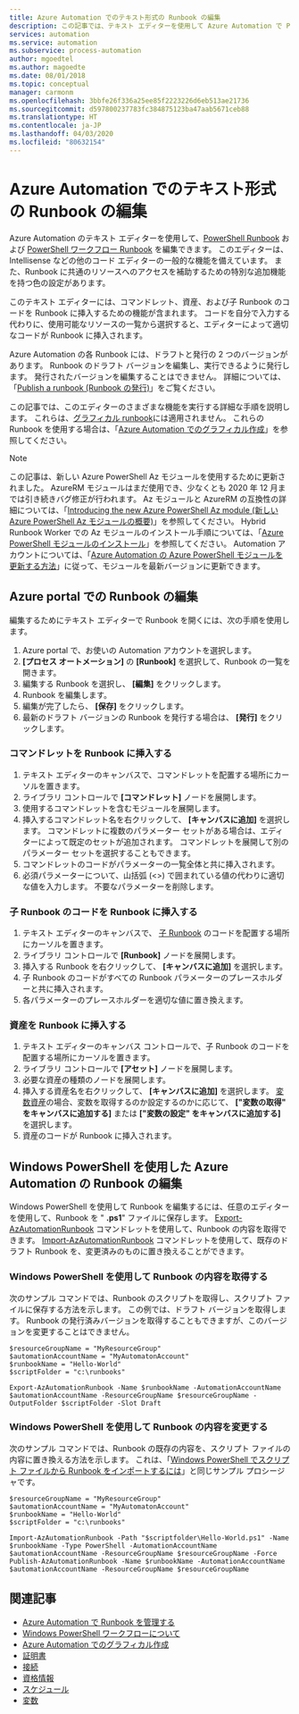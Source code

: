 ```yaml
---
title: Azure Automation でのテキスト形式の Runbook の編集
description: この記事では、テキスト エディターを使用して Azure Automation で PowerShell Runbook および PowerShell ワークフロー Runbook の処理を行うためのさまざまな手順について説明します。
services: automation
ms.service: automation
ms.subservice: process-automation
author: mgoedtel
ms.author: magoedte
ms.date: 08/01/2018
ms.topic: conceptual
manager: carmonm
ms.openlocfilehash: 3bbfe26f336a25ee85f2223226d6eb513ae21736
ms.sourcegitcommit: d597800237783fc384875123ba47aab5671ceb88
ms.translationtype: HT
ms.contentlocale: ja-JP
ms.lasthandoff: 04/03/2020
ms.locfileid: "80632154"
---
```

# <a name="editing-textual-runbooks-in-azure-automation"></a>Azure Automation でのテキスト形式の Runbook の編集

Azure Automation のテキスト エディターを使用して、[PowerShell Runbook](automation-runbook-types.md#powershell-runbooks) および [PowerShell ワークフロー Runbook](automation-runbook-types.md#powershell-workflow-runbooks) を編集できます。 このエディターは、Intellisense などの他のコード エディターの一般的な機能を備えています。 また、Runbook に共通のリソースへのアクセスを補助するための特別な追加機能を持つ色の設定があります。 

このテキスト エディターには、コマンドレット、資産、および子 Runbook のコードを Runbook に挿入するための機能が含まれます。 コードを自分で入力する代わりに、使用可能なリソースの一覧から選択すると、エディターによって適切なコードが Runbook に挿入されます。

Azure Automation の各 Runbook には、ドラフトと発行の 2 つのバージョンがあります。 Runbook のドラフト バージョンを編集し、実行できるように発行します。 発行されたバージョンを編集することはできません。 詳細については、「[Publish a runbook (Runbook の発行)](manage-runbooks.md#publishing-a-runbook)」をご覧ください。

この記事では、このエディターのさまざまな機能を実行する詳細な手順を説明します。 これらは、[グラフィカル runbook](automation-runbook-types.md#graphical-runbooks)には適用されません。 これらの Runbook を使用する場合は、「[Azure Automation でのグラフィカル作成](automation-graphical-authoring-intro.md)」を参照してください。

>[!NOTE]
>この記事は、新しい Azure PowerShell Az モジュールを使用するために更新されました。 AzureRM モジュールはまだ使用でき、少なくとも 2020 年 12 月までは引き続きバグ修正が行われます。 Az モジュールと AzureRM の互換性の詳細については、「[Introducing the new Azure PowerShell Az module (新しい Azure PowerShell Az モジュールの概要)](https://docs.microsoft.com/powershell/azure/new-azureps-module-az?view=azps-3.5.0)」を参照してください。 Hybrid Runbook Worker での Az モジュールのインストール手順については、「[Azure PowerShell モジュールのインストール](https://docs.microsoft.com/powershell/azure/install-az-ps?view=azps-3.5.0)」を参照してください。 Automation アカウントについては、「[Azure Automation の Azure PowerShell モジュールを更新する方法](automation-update-azure-modules.md)」に従って、モジュールを最新バージョンに更新できます。

## <a name="editing-a-runbook-with-the-azure-portal"></a>Azure portal での Runbook の編集

編集するためにテキスト エディターで Runbook を開くには、次の手順を使用します。

1. Azure portal で、お使いの Automation アカウントを選択します。
2. **[プロセス オートメーション]** の **[Runbook]** を選択して、Runbook の一覧を開きます。
3. 編集する Runbook を選択し、 **[編集]** をクリックします。
4. Runbook を編集します。
5. 編集が完了したら、 **[保存]** をクリックします。
6. 最新のドラフト バージョンの Runbook を発行する場合は、 **[発行]** をクリックします。

### <a name="insert-a-cmdlet-into-a-runbook"></a>コマンドレットを Runbook に挿入する

1. テキスト エディターのキャンバスで、コマンドレットを配置する場所にカーソルを置きます。
2. ライブラリ コントロールで **[コマンドレット]** ノードを展開します。
3. 使用するコマンドレットを含むモジュールを展開します。
4. 挿入するコマンドレット名を右クリックして、 **[キャンバスに追加]** を選択します。 コマンドレットに複数のパラメーター セットがある場合は、エディターによって既定のセットが追加されます。 コマンドレットを展開して別のパラメーター セットを選択することもできます。
5. コマンドレットのコードがパラメーターの一覧全体と共に挿入されます。
6. 必須パラメーターについて、山括弧 (<>) で囲まれている値の代わりに適切な値を入力します。 不要なパラメーターを削除します。

### <a name="insert-code-for-a-child-runbook-into-a-runbook"></a>子 Runbook のコードを Runbook に挿入する

1. テキスト エディターのキャンバスで、 [子 Runbook](automation-child-runbooks.md) のコードを配置する場所にカーソルを置きます。
2. ライブラリ コントロールで **[Runbook]** ノードを展開します。
3. 挿入する Runbook を右クリックして、 **[キャンバスに追加]** を選択します。
4. 子 Runbook のコードがすべての Runbook パラメーターのプレースホルダーと共に挿入されます。
5. 各パラメーターのプレースホルダーを適切な値に置き換えます。

### <a name="insert-an-asset-into-a-runbook"></a>資産を Runbook に挿入する

1. テキスト エディターのキャンバス コントロールで、子 Runbook のコードを配置する場所にカーソルを置きます。
2. ライブラリ コントロールで **[アセット]** ノードを展開します。
3. 必要な資産の種類のノードを展開します。
4. 挿入する資産名を右クリックして、 **[キャンバスに追加]** を選択します。 [変数資産](automation-variables.md)の場合、変数を取得するのか設定するのかに応じて、 **["変数の取得" をキャンバスに追加する]** または **["変数の設定" をキャンバスに追加する]** を選択します。
5. 資産のコードが Runbook に挿入されます。

## <a name="editing-an-azure-automation-runbook-using-windows-powershell"></a>Windows PowerShell を使用した Azure Automation の Runbook の編集

Windows PowerShell を使用して Runbook を編集するには、任意のエディターを使用して、Runbook を " **.ps1**" ファイルに保存します。 [Export-AzAutomationRunbook](/powershell/module/Az.Automation/Export-AzAutomationRunbook) コマンドレットを使用して、Runbook の内容を取得できます。 [Import-AzAutomationRunbook](/powershell/module/Az.Automation/import-azautomationrunbook) コマンドレットを使用して、既存のドラフト Runbook を、変更済みのものに置き換えることができます。

### <a name="retrieve-the-contents-of-a-runbook-using-windows-powershell"></a>Windows PowerShell を使用して Runbook の内容を取得する

次のサンプル コマンドでは、Runbook のスクリプトを取得し、スクリプト ファイルに保存する方法を示します。 この例では、ドラフト バージョンを取得します。 Runbook の発行済みバージョンを取得することもできますが、このバージョンを変更することはできません。

```powershell-interactive
$resourceGroupName = "MyResourceGroup"
$automationAccountName = "MyAutomatonAccount"
$runbookName = "Hello-World"
$scriptFolder = "c:\runbooks"

Export-AzAutomationRunbook -Name $runbookName -AutomationAccountName $automationAccountName -ResourceGroupName $resourceGroupName -OutputFolder $scriptFolder -Slot Draft
```

### <a name="change-the-contents-of-a-runbook-using-windows-powershell"></a>Windows PowerShell を使用して Runbook の内容を変更する

次のサンプル コマンドでは、Runbook の既存の内容を、スクリプト ファイルの内容に置き換える方法を示します。 これは、「[Windows PowerShell でスクリプト ファイルから Runbook をインポートするには](manage-runbooks.md#importing-a-runbook)」と同じサンプル プロシージャです。

```powershell-interactive
$resourceGroupName = "MyResourceGroup"
$automationAccountName = "MyAutomatonAccount"
$runbookName = "Hello-World"
$scriptFolder = "c:\runbooks"

Import-AzAutomationRunbook -Path "$scriptfolder\Hello-World.ps1" -Name $runbookName -Type PowerShell -AutomationAccountName $automationAccountName -ResourceGroupName $resourceGroupName -Force
Publish-AzAutomationRunbook -Name $runbookName -AutomationAccountName $automationAccountName -ResourceGroupName $resourceGroupName
```

## <a name="related-articles"></a>関連記事

* [Azure Automation で Runbook を管理する](manage-runbooks.md)
* [Windows PowerShell ワークフローについて](automation-powershell-workflow.md)
* [Azure Automation でのグラフィカル作成](automation-graphical-authoring-intro.md)
* [証明書](automation-certificates.md)
* [接続](automation-connections.md)
* [資格情報](automation-credentials.md)
* [スケジュール](automation-schedules.md)
* [変数](automation-variables.md)

